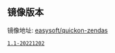 ## 镜像版本

镜像地址: [easysoft/quickon-zendas](https://hub.docker.com/repository/docker/easysoft/quickon-zendas)


[`1.1-20221202`](https://www.zentao.net/dynamic/zentaopms17.8-81798.html)
